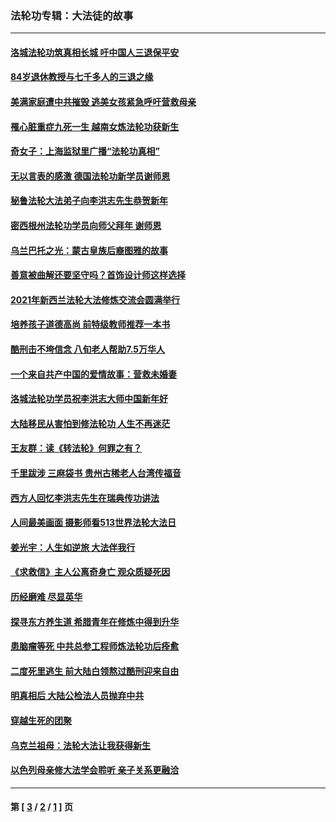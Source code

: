 ### 法轮功专辑：大法徒的故事
---
#### [洛城法轮功筑真相长城 吁中国人三退保平安](../../pages/nf1147481/n13892471.md?04220430) 
#### [84岁退休教授与七千多人的三退之缘](../../pages/nf1147481/n13796650.md?04220430) 
#### [美满家庭遭中共摧毁 逃美女孩紧急呼吁营救母亲](../../pages/nf1147481/n13792859.md?04220430) 
#### [罹心脏重症九死一生 越南女炼法轮功获新生](../../pages/nf1147481/n13732766.md?04220430) 
#### [奇女子：上海监狱里广播“法轮功真相”](../../pages/nf1147481/n13726443.md?04220430) 
#### [无以言表的感激 德国法轮功新学员谢师恩](../../pages/nf1147481/n13543790.md?04220430) 
#### [秘鲁法轮大法弟子向李洪志先生恭贺新年](../../pages/nf1147481/n13540182.md?04220430) 
#### [密西根州法轮功学员向师父拜年 谢师恩](../../pages/nf1147481/n13538183.md?04220430) 
#### [乌兰巴托之光：蒙古皇族后裔图雅的故事](../../pages/nf1147481/n13155759.md?04220430) 
#### [善意被曲解还要坚守吗？首饰设计师这样选择](../../pages/nf1147481/n13077575.md?04220430) 
#### [2021年新西兰法轮大法修炼交流会圆满举行](../../pages/nf1147481/n13033149.md?04220430) 
#### [培养孩子道德高尚 前特级教师推荐一本书](../../pages/nf1147481/n12938640.md?04220430) 
#### [酷刑击不垮信念 八旬老人帮助7.5万华人](../../pages/nf1147481/n12880712.md?04220430) 
#### [一个来自共产中国的爱情故事：营救未婚妻](../../pages/nf1147481/n12778386.md?04220430) 
#### [洛城法轮功学员祝李洪志大师中国新年好](../../pages/nf1147481/n12724685.md?04220430) 
#### [大陆移民从害怕到修法轮功 人生不再迷茫](../../pages/nf1147481/n12414325.md?04220430) 
#### [王友群：读《转法轮》何罪之有？](../../pages/nf1147481/n12408647.md?04220430) 
#### [千里跋涉 三麻袋书 贵州古稀老人台湾传福音](../../pages/nf1147481/n12198750.md?04220430) 
#### [西方人回忆李洪志先生在瑞典传功讲法](../../pages/nf1147481/n12099607.md?04220430) 
#### [人间最美画面 摄影师看513世界法轮大法日](../../pages/nf1147481/n12094118.md?04220430) 
#### [姜光宇：人生如逆旅 大法伴我行](../../pages/nf1147481/n12088664.md?04220430) 
#### [《求救信》主人公离奇身亡 观众质疑死因](../../pages/nf1147481/n11845215.md?04220430) 
#### [历经磨难 尽显英华](../../pages/nf1147481/n11723297.md?04220430) 
#### [探寻东方养生道 希腊青年在修炼中得到升华](../../pages/nf1147481/n11494502.md?04220430) 
#### [患脑瘤等死 中共总参工程师炼法轮功后痊愈](../../pages/nf1147481/n11466682.md?04220430) 
#### [二度死里逃生 前大陆白领熬过酷刑迎来自由](../../pages/nf1147481/n11368594.md?04220430) 
#### [明真相后 大陆公检法人员抛弃中共](../../pages/nf1147481/n11358618.md?04220430) 
#### [穿越生死的团聚](../../pages/nf1147481/n11258922.md?04220430) 
#### [乌克兰祖母：法轮大法让我获得新生](../../pages/nf1147481/n11269457.md?04220430) 
#### [以色列母亲修大法学会聆听 亲子关系更融洽](../../pages/nf1147481/n11268195.md?04220430) 

---
#### 第 [ [3](./3.md?04220430) / [2](./2.md?04220430) / [1](./1.md?04220430) ] 页
